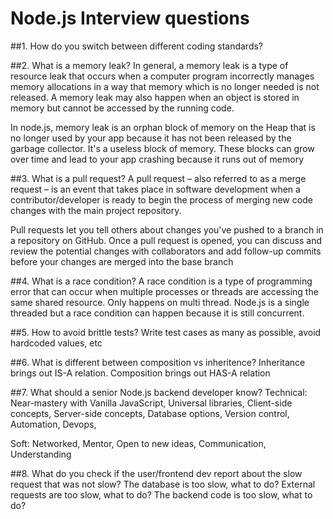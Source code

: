 # Node.js Interview questions

##1. How do you switch between different coding standards?

##2. What is a memory leak?
In general, a memory leak is a type of resource leak that occurs when a computer program incorrectly manages memory allocations in a way that memory which is no longer needed is not released. A memory leak may also happen when an object is stored in memory but cannot be accessed by the running code.

In node.js, memory leak is an orphan block of memory on the Heap that is no longer used by your app because it has not been released by the garbage collector. It's a useless block of memory. These blocks can grow over time and lead to your app crashing because it runs out of memory

##3. What is a pull request?
A pull request – also referred to as a merge request – is an event that takes place in software development when a contributor/developer is ready to begin the process of merging new code changes with the main project repository.

Pull requests let you tell others about changes you've pushed to a branch in a repository on GitHub. Once a pull request is opened, you can discuss and review the potential changes with collaborators and add follow-up commits before your changes are merged into the base branch

##4. What is a race condition?
A race condition is a type of programming error that can occur when multiple processes or threads are accessing the same shared resource. Only happens on multi thread. Node.js is a single threaded but a race condition can happen because it is still concurrent.

##5. How to avoid brittle tests?
Write test cases as many as possible, avoid hardcoded values, etc

##6. What is different between composition vs inheritence?
Inheritance brings out IS-A relation. Composition brings out HAS-A relation

##7. What should a senior Node.js backend developer know?
Technical: Near-mastery with Vanilla JavaScript, Universal libraries, Client-side concepts, Server-side concepts, Database options, Version control, Automation, Devops,

Soft: Networked, Mentor, Open to new ideas, Communication, Understanding

##8. What do you check if the user/frontend dev report about the slow request that was not slow?
The database is too slow, what to do?
External requests are too slow, what to do?
The backend code is too slow, what to do?
